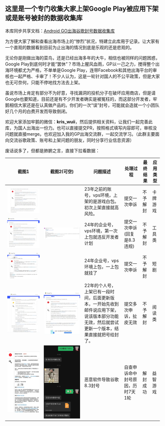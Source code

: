 ## 这里是一个专门收集大家上架Google Play被应用下架或是账号被封的数据收集库

本库同步共享文档：[Android GO出海谷歌封号数据收集库](https://docs.qq.com/sheet/DZldVTnBqeGxFRlBO?tab=BB08J2)



为方便大家了解和查看出海市场上的“惨烈”状况，特建立此库用于记录。让大家有一个直观的数据看到目前为止出海的情况到底是乐观的还是悲观的。



无论你是刚做出海的菜鸟，还是已经出海多年的大牛，相信也被同样的问题困惑，Google Play到底何时才能“罢休”？市场上腥风血雨，GP以一己之力，搅得整个出海环境都尤为严格，不单单是Google Play，连带Facebook和其他出海平台的审核也一起严格、卡审了！不少人认为，这是一轮针对国人的不公平政策，但是大家也无可奈何，只能不停地找方法去上架。



虽说市场上肯定有部分不为好意，寻找漏洞的投机分子在破坏应用商店，但是请Google也要知道，目前还是有不少开发者确实是被冤枉的，而这部分开发者，牢鹅相信大家还是在认真做产品的。你们的一次“误”封号，可能就会造就一个小团队好几个月的白费开发而导致倒闭。



欢迎大家添加牢鹅的微信：**kris_wuii**，然后提供相关资料，让我们一起完善此库，为国人出海出一份力。也可以直接提交PR，按照格式填写内容即可，审核没问题就直接merge。也欢迎加入我的GP出海交流群，一起交流学习。（此群主要面向交流谷歌政策、账号和上架问题的朋友，同时分享行业信息资源）



废话说多了，但都是肺腑之言，直接下拉看数据：



|                   截图1                    | 截图2(可空)                                  | 问题描述                                     | 处理过程              | 最终结果 | 应用类型 |
| :--------------------------------------: | ---------------------------------------- | ---------------------------------------- | ----------------- | ---- | ---- |
| ![20240929195917](image/20240929195917.jpg) |                                          | 23年之前的账号，vps环境，上架的是游戏白包。<br />初次上架直接就高风险。 | 提交一次申诉            | 不予解封 | 卡牌游戏 |
| ![20240929202804](image/20240929202804.jpg) | ![20240929203053](image/20240929203053.jpg) | 24年的企业号，vps环境，第一次上包就违反开发者计划              | 提交一次申诉(回复是8.3违规)  | 不予解封 | 工具类  |
|                                          |                                          |                                          |                   |      |      |
| ![20240929202924](image/20240929202924.jpg) |                                          | 24年企业号，vps环境上包，一上包就挂了                    | 提交一次申诉            | 不予解封 | 短剧   |
| ![20240929203126](image/20240929203126.jpg) | ![20240929203144](image/20240929203144.jpg) | 22年的个人号，上架已有一段时间，后面更新版本，一开始先收到邮件说应用下架，说该版本部分功能无效，然后就尝试更新一个版本，结果直接就把号给封了。 | 提交多次申诉，扯皮无效       | 不予解封 | 阅读类  |
| ![20240929204247](image/20240929204247.jpg) | ![20240929204257](image/20240929204257.jpg) | 恶意软件导致谷歌8.3封号                            | 自查申诉命中封号原因，历时7天1轮 | 解封成功 | 益智游戏 |